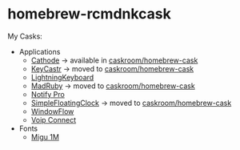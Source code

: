 homebrew-rcmdnkcask
===================

My Casks:

* Applications
    * [Cathode](http://www.secretgeometry.com/apps/cathode/) -> available in [caskroom/homebrew-cask](https://github.com/caskroom/homebrew-cask)
    * [KeyCastr](https://github.com/sdeken/keycastr) -> moved to [caskroom/homebrew-cask](https://github.com/caskroom/homebrew-cask)
    * [LightningKeyboard](http://morishin.hatenablog.com/entry/2014/07/05/213741)
    * [MadRuby](http://www.wingsforpigs.com/MadRuby/MadRuby.html) -> moved to [caskroom/homebrew-cask](https://github.com/caskroom/homebrew-cask)
    * [Notify Pro](http://www.macupdate.com/app/mac/32217/notify-pro)
    * [SimpleFloatingClock](http://www.splook.com/Software/Simple_Floating_Clock.html) -> moved to [caskroom/homebrew-cask](https://github.com/caskroom/homebrew-cask)
    * [WindowFlow](http://most-advantageous.com/windowflow/)
    * [Voip Connect](http://www.voipconnect.com/)
* Fonts
    * [Migu 1M](http://mix-mplus-ipa.sourceforge.jp/migu/)
